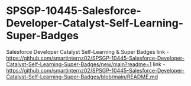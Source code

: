 # SPSGP-10445-Salesforce-Developer-Catalyst-Self-Learning-Super-Badges
Salesforce Developer Catalyst Self-Learning &amp; Super Badges
link - https://github.com/smartinternz02/SPSGP-10445-Salesforce-Developer-Catalyst-Self-Learning-Super-Badges/new/main?readme=1
link - https://github.com/smartinternz02/SPSGP-10445-Salesforce-Developer-Catalyst-Self-Learning-Super-Badges/blob/main/README.md
